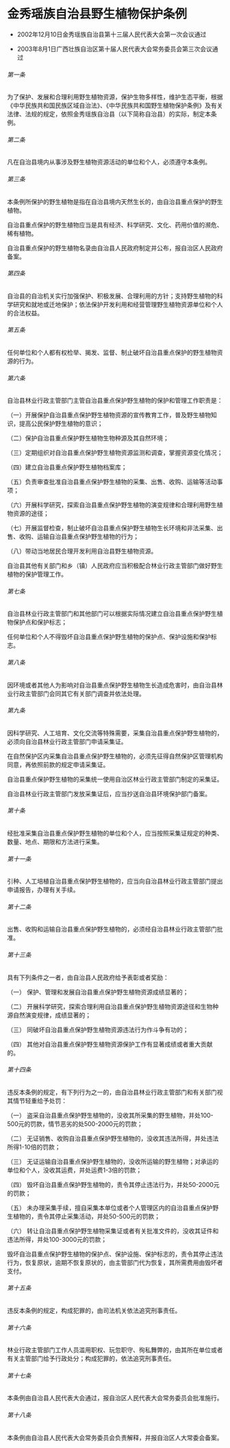 # 金秀瑶族自治县野生植物保护条例

- 2002年12月10日金秀瑶族自治县第十三届人民代表大会第一次会议通过

- 2003年8月1日广西壮族自治区第十届人民代表大会常务委员会第三次会议通过

<!-- INFO END -->

###### 第一条

为了保护、发展和合理利用野生植物资源，保护生物多样性，维护生态平衡，根据《中华民族共和国民族区域自治法》、《中华民族共和国野生植物保护条例》及有关法律、法规的规定，依照金秀瑶族自治县（以下简称自治县）的实际，制定本条例。

###### 第二条

凡在自治县境内从事涉及野生植物资源活动的单位和个人，必须遵守本条例。

###### 第三条

本条例所保护的野生植物是指在自治县境内天然生长的，由自治县重点保护的野生植物。

自治县重点保护的野生植物应当是具有经济、科学研究、文化、药用价值的濒危、稀有植物。

自治县重点保护的野生植物名录由自治县人民政府制定并公布，报自治区人民政府备案。

###### 第四条

自治县的自治机关实行加强保护、积极发展、合理利用的方针；支持野生植物的科学研究和就地或迁地保护；依法保护开发利用和经营管理野生植物资源单位和个人的合法权益。

###### 第五条

任何单位和个人都有权检举、揭发、监督、制止破坏自治县重点保护的野生植物资源的行为。

###### 第六条

自治县林业行政主管部门主管自治县重点保护野生植物的保护和管理工作职责是：

（一）开展保护自治县重点保护野生植物资源的宣传教育工作，普及野生植物知识，提高公民保护野生植物的意识；

（二）保护自治县重点保护野生植物生物种源及其自然环境；

（三）定期组织对自治县重点保护野生植物资源监测和调查，掌握资源变化情况；

（四）建立自治县重点保护野生植物档案库；

（五）负责审查批准自治县重点保护野生植物的采集、出售、收购、运输等活动事项；

（六）开展科学研究，探索自治县重点保护野生植物的演变规律和合理利用野生植物资源的途径；

（七）开展监督检查，制止破坏自治县重点保护野生植物生长环境和非法采集、出售、收购、运输自治县重点保护野生植物的行为；

（八）带动当地居民合理开发利用自治县野生植物资源。

自治县其他有关部门和乡（镇）人民政府应当积极配合林业行政主管部门做好野生植物的保护管理工作。

###### 第七条

自治县林业行政主管部门和其他部门可以根据实际情况建立自治县重点保护野生植物保护点和保护标志；

任何单位和个人不得毁坏自治县重点保护野生植物的保护点、保护设施和保护标志。

###### 第八条

因环境或者其他人为影响对自治县重点保护野生植物生长造成危害时，由自治县林业行政主管部门会同其它有关部门调查并依法处理。

###### 第九条

因科学研究、人工培育、文化交流等特殊需要，采集自治县重点保护野生植物的，必须向自治县林业行政主管部门申请采集证。

在自然保护区内采集自治县重点保护野生植物的，必须先征得自然保护区管理机构同意，再依照前款的规定申请采集证。

自治县重点保护野生植物的采集统一使用自治区林业行政主管部门制定的采集证。

自治县林业行政主管部门发放采集证后，应当抄送自治县环境保护部门备案。

###### 第十条

经批准采集自治县重点保护野生植物的单位和个人，应当按照采集证规定的种类、数量、地点、期限和方法进行采集。

###### 第十一条

引种、人工培植自治县重点保护野生植物的，应当向自治县林业行政主管部门提出申请报告，办理有关手续。

###### 第十二条

出售、收购和运输自治县重点保护野生植物的，必须经自治县林业行政主管部门批准。

###### 第十三条

具有下列条件之一者，由自治县人民政府给予表彰或者奖励：

（一） 保护、管理和发展自治县重点保护野生植物资源成绩显著的；

（二） 开展科学研究，探索合理利用自治县重点保护野生植物资源途径和生物种源自然演变规律，成绩显著的；

（三） 同破坏自治县重点保护野生植物资源违法行为作斗争有功的；

（四） 其他对自治县重点保护野生植物资源保护工作有显著成绩或者重大贡献的。

###### 第十四条

违反本条例的规定，有下列行为之一的，由自治县林业行政主管部门和有关部门视其情节轻重给予处罚：

（一） 盗采自治县重点保护野生植物的，没收其所采集的野生植物，并处100-500元的罚款，情节恶劣的处500-2000元的罚款；

（二） 无证销售、收购自治县重点保护野生植物的，没收其违法所得，并处违法所得1-10倍的罚款；

（三） 无证运输自治县重点保护野生植物的，没收所运输的野生植物；对承运的单位和个人，没收其运费，并处运费1-3倍的罚款；

（四） 毁坏自治县重点保护野生植物的，责令其停止违法行为，并处50-2000元的罚款；

（五） 未办理采集手续，擅自采集本单位或者个人管理区内的自治县重点保护野生植物的，责令其停止采集活动，并处50-500元的罚款；

（六） 转让自治县重点保护野生植物采集证或者有关批准文件的，没收其证件和违法所得，并处100-3000元的罚款；

毁坏自治县重点保护野生植物的保护点、保护设施、保护标志的，责令其停止违法行为，恢复原状，逾期不恢复原状的，由主管部门代为恢复，其所需费用由毁坏者支付。

###### 第十五条

违反本条例的规定，构成犯罪的，由司法机关依法追究刑事责任。

###### 第十六条

林业行政主管部门工作人员滥用职权、玩忽职守、徇私舞弊的，由其所在单位或者有关主管部门给予行政处分；构成犯罪的，依法追究刑事责任。

###### 第十七条

本条例由自治县人民代表大会通过，报自治区人民代表大会常务委员会批准施行。

###### 第十八条

本条例由自治县人民代表大会常务委员会负责解释，并报自治区人大常委会备案。
